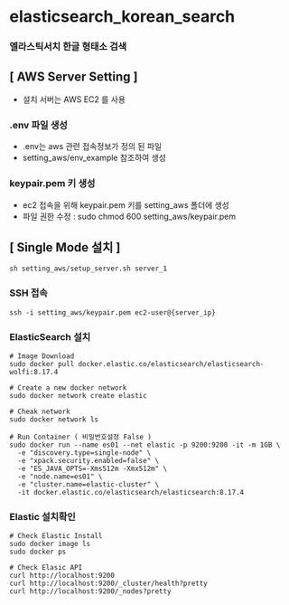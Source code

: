 # elasticsearch_korean_search
### 엘라스틱서치 한글 형태소 검색

## [ AWS Server Setting ]
- 설치 서버는 AWS EC2  를 사용
### .env 파일 생성
- .env는 aws 관련 접속정보가 정의 된 파일
- setting_aws/env_example 참조하여 생성

### keypair.pem 키 생성
- ec2 접속을 위해 keypair.pem 키를 setting_aws 폴더에 생성
- 파일 권한 수정 : sudo chmod 600 setting_aws/keypair.pem


## [ Single Mode 설치 ]
```commandline
sh setting_aws/setup_server.sh server_1
```

### SSH 접속
```commandline
ssh -i setting_aws/keypair.pem ec2-user@{server_ip}
```

### ElasticSearch 설치
```commandline
# Image Download
sudo docker pull docker.elastic.co/elasticsearch/elasticsearch-wolfi:8.17.4

# Create a new docker network
sudo docker network create elastic

# Cheak network
sudo docker network ls

# Run Container ( 비밀번호설정 False )
sudo docker run --name es01 --net elastic -p 9200:9200 -it -m 1GB \
  -e "discovery.type=single-node" \
  -e "xpack.security.enabled=false" \
  -e "ES_JAVA_OPTS=-Xms512m -Xmx512m" \
  -e "node.name=es01" \
  -e "cluster.name=elastic-cluster" \
  -it docker.elastic.co/elasticsearch/elasticsearch:8.17.4
```

### Elastic 설치확인
```commandline
# Check Elastic Install
sudo docker image ls
sudo docker ps

# Check Elasic API
curl http://localhost:9200
curl http://localhost:9200/_cluster/health?pretty
curl http://localhost:9200/_nodes?pretty
```
